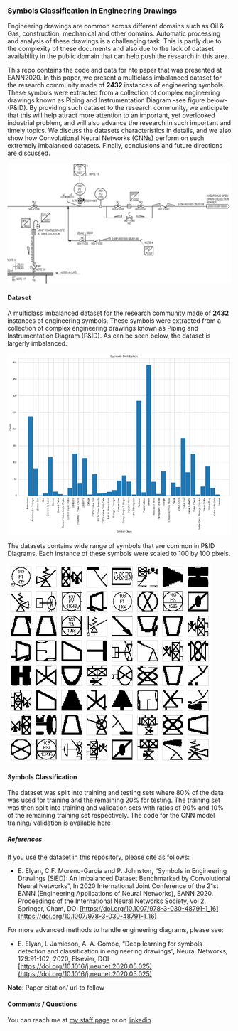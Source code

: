 ### Symbols Classification in Engineering Drawings

Engineering drawings are common across different domains such as Oil & Gas, construction, mechanical and other domains. Automatic processing and analysis of these drawings is a challenging task. This is partly due to the complexity of these documents and also due to the lack of dataset availability in the public domain that can help push the research in this area. 

This repo contains the code and data for hte paper that was presented at EANN2020. In this paper, we present a multiclass imbalanced dataset for the research community made of **2432** instances of engineering symbols. These symbols were extracted from a collection of complex engineering drawings known as Piping and Instrumentation Diagram -see figure below- (P&ID). By providing such dataset to the research community, we anticipate that this will help attract more attention to an important, yet overlooked industrial problem, and will also advance the research in such important and timely topics. We discuss the datasets characteristics in details, and we also show how Convolutional Neural Networks (CNNs) perform on such extremely imbalanced datasets. Finally, conclusions and future directions are discussed. 

![png](Figures/pid.png)

#### Dataset

A multiclass imbalanced dataset for the research community made of **2432** instances of engineering symbols. These symbols were extracted from a collection of complex engineering drawings known as Piping and Instrumentation Diagram (P&ID). As can be seen below, the dataset is largerly imbalanced. 

![png](Figures/classDist.png)


The datasets contains wide range of symbols that are common in P&ID Diagrams. Each instance of these symbols were scaled to 100 by 100 pixels. 

![png](Figures/symbols.png)

#### Symbols Classification

The dataset was split into training and testing sets where 80% of the data was used for training and the remaining 20% for testing. The training set was then split into training and validation sets with ratios of 90% and 10% of the remaining training set respectively. The code for the CNN model training/ validation is available [here](notebook/) 

##### References 

If you use the dataset in this repository, please cite as follows: 

* E. Elyan, C.F. Moreno-Garcia and P. Johnston, “Symbols in Engineering Drawings (SiED): An Imbalanced Dataset Benchmarked by Convolutional Neural Networks”, In 2020 International Joint Conference of the 21st EANN (Engineering Applications of Neural Networks), EANN 2020. Proceedings of the International Neural Networks Society, vol 2. Springer, Cham, DOI [https://doi.org/10.1007/978-3-030-48791-1_16](https://doi.org/10.1007/978-3-030-48791-1_16)

For more advanced methods to handle engineering diagrams, please see:

* E. Elyan, L Jamieson, A. A. Gombe, “Deep learning for symbols detection and classification in engineering drawings”, Neural Networks, 129:91-102, 2020, Elsevier, DOI [https://doi.org/10.1016/j.neunet.2020.05.025](https://doi.org/10.1016/j.neunet.2020.05.025)


**Note**: Paper citation/ url to follow
#### Comments / Questions 

You can reach me at [my staff page](https://www3.rgu.ac.uk/dmstaff/elyan-eyad) or on [linkedin](http://www.linkedin.com/in/elyan )

